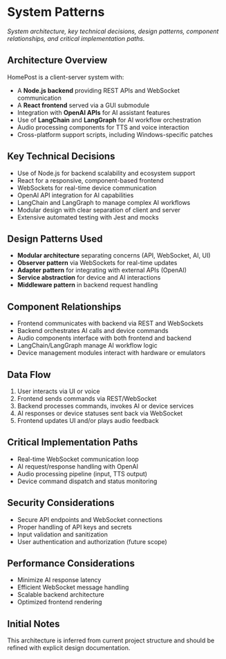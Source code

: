 # System Patterns

_System architecture, key technical decisions, design patterns, component relationships, and critical implementation paths._

## Architecture Overview
HomePost is a client-server system with:
- A **Node.js backend** providing REST APIs and WebSocket communication
- A **React frontend** served via a GUI submodule
- Integration with **OpenAI APIs** for AI assistant features
- Use of **LangChain** and **LangGraph** for AI workflow orchestration
- Audio processing components for TTS and voice interaction
- Cross-platform support scripts, including Windows-specific patches

## Key Technical Decisions
- Use of Node.js for backend scalability and ecosystem support
- React for a responsive, component-based frontend
- WebSockets for real-time device communication
- OpenAI API integration for AI capabilities
- LangChain and LangGraph to manage complex AI workflows
- Modular design with clear separation of client and server
- Extensive automated testing with Jest and mocks

## Design Patterns Used
- **Modular architecture** separating concerns (API, WebSocket, AI, UI)
- **Observer pattern** via WebSockets for real-time updates
- **Adapter pattern** for integrating with external APIs (OpenAI)
- **Service abstraction** for device and AI interactions
- **Middleware pattern** in backend request handling

## Component Relationships
- Frontend communicates with backend via REST and WebSockets
- Backend orchestrates AI calls and device commands
- Audio components interface with both frontend and backend
- LangChain/LangGraph manage AI workflow logic
- Device management modules interact with hardware or emulators

## Data Flow
1. User interacts via UI or voice
2. Frontend sends commands via REST/WebSocket
3. Backend processes commands, invokes AI or device services
4. AI responses or device statuses sent back via WebSocket
5. Frontend updates UI and/or plays audio feedback

## Critical Implementation Paths
- Real-time WebSocket communication loop
- AI request/response handling with OpenAI
- Audio processing pipeline (input, TTS output)
- Device command dispatch and status monitoring

## Security Considerations
- Secure API endpoints and WebSocket connections
- Proper handling of API keys and secrets
- Input validation and sanitization
- User authentication and authorization (future scope)

## Performance Considerations
- Minimize AI response latency
- Efficient WebSocket message handling
- Scalable backend architecture
- Optimized frontend rendering

## Initial Notes
This architecture is inferred from current project structure and should be refined with explicit design documentation.
